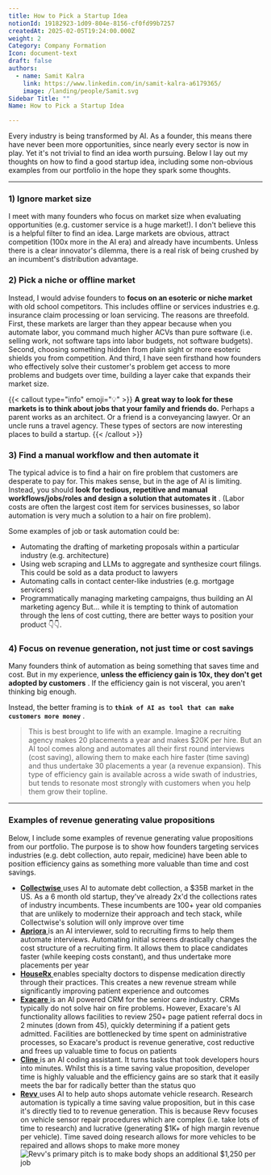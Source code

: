 ```yaml
---
title: How to Pick a Startup Idea
notionId: 19182923-1d09-804e-8156-cf0fd99b7257
createdAt: 2025-02-05T19:24:00.000Z
weight: 2
Category: Company Formation
Icon: document-text
draft: false
authors:
  - name: Samit Kalra
    link: https://www.linkedin.com/in/samit-kalra-a6179365/
    image: /landing/people/Samit.svg
Sidebar Title: ""
Name: How to Pick a Startup Idea

---
```




Every industry is being transformed by AI. As a founder, this means there have never been more opportunities, since nearly every sector is now in play. Yet it's not trivial to find an idea worth pursuing. Below I lay out my thoughts on how to find a good startup idea, including some non-obvious examples from our portfolio in the hope they spark some thoughts.

---


### 1) Ignore market size


I meet with many founders who focus on market size when evaluating opportunities (e.g. customer service is a huge market!). I don't believe this is a helpful filter to find an idea. Large markets are obvious, attract competition (100x more in the AI era) and already have incumbents. Unless there is a clear innovator's dilemma, there is a real risk of being crushed by an incumbent's distribution advantage.

###  **2) Pick a niche or offline market** 


Instead, I would advise founders to  **focus on an esoteric or niche market**  with old school competitors. This includes offline or services industries e.g. insurance claim processing or loan servicing. The reasons are threefold. First, these markets are larger than they appear because when you automate labor, you command much higher ACVs than pure software (i.e. selling work, not software taps into labor budgets, not software budgets). Second, choosing something hidden from plain sight or more esoteric shields you from competition. And third, I have seen firsthand how founders who effectively solve their customer's problem get access to more problems and budgets over time, building a layer cake that expands their market size.

{{< callout type="info" emoji="💡" >}}
 **A great way to look for these markets is to think about jobs that your family and friends do.**  Perhaps a parent works as an architect. Or a friend is a conveyancing lawyer. Or an uncle runs a travel agency. These types of sectors are now interesting places to build a startup.
{{< /callout >}}


###  **3) Find a manual workflow and then automate it** 


The typical advice is to find a hair on fire problem that customers are desperate to pay for. This makes sense, but in the age of AI is limiting. Instead, you should  **look for tedious, repetitive and manual workflows/jobs/roles and design a solution that automates it** . (Labor costs are often the largest cost item for services businesses, so labor automation is very much a solution to a hair on fire problem). 

Some examples of job or task automation could be: 

- Automating the drafting of marketing proposals within a particular industry (e.g. architecture)
- Using web scraping and LLMs to aggregate and synthesize court filings. This could be sold as a data product to lawyers
- Automating calls in contact center-like industries (e.g. mortgage servicers)
- Programmatically managing marketing campaigns, thus building an AI marketing agency
But… while it is tempting to think of automation through the lens of cost cutting, there are better ways to position your product 👇👇.

###  **4) Focus on revenue generation, not just time or cost savings** 


Many founders think of automation as being something that saves time and cost. But in my experience,  **unless the efficiency gain is 10x, they don't get adopted by customers** . If the efficiency gain is not visceral, you aren't thinking big enough.

Instead, the better framing is to  **`think of AI as tool that can make customers more money`** .

> This is best brought to life with an example. Imagine a recruiting agency makes 20 placements a year and makes $20K per hire. But an AI tool comes along and automates all their first round interviews (cost saving), allowing them to make each hire faster (time saving) and thus undertake 30 placements a year (a revenue expansion). This type of efficiency gain is available across a wide swath of industries, but tends to resonate most strongly with customers when you help them grow their topline. 


---


###  **Examples of revenue generating value propositions** 


Below, I include some examples of revenue generating value propositions from our portfolio. The purpose is to show how founders targeting services industries (e.g. debt collection, auto repair, medicine) have been able to position efficiency gains as something more valuable than time and cost savings.

- [ **Collectwise** ](https://collectwise.com/) uses AI to automate debt collection, a $35B market in the US. As a 6 month old startup, they've already 2x'd the collections rates of industry incumbents. These incumbents are 100+ year old companies that are unlikely to modernize their approach and tech stack, while Collectwise's solution will only improve over time
- [ **Apriora** ](https://www.apriora.ai/) is an AI interviewer, sold to recruiting firms to help them automate interviews. Automating initial screens drastically changes the cost structure of a recruiting firm. It allows them to place candidates faster (while keeping costs constant), and thus undertake more placements per year
- [ **HouseRx** ](https://houserx.com/) enables specialty doctors to dispense medication directly through their practices. This creates a new revenue stream while significantly improving patient experience and outcomes
- [ **Exacare** ](https://www.exacare.com/) is an AI powered CRM for the senior care industry. CRMs typically do not solve hair on fire problems. However, Exacare's AI functionality allows facilities to review 250+ page patient referral docs in 2 minutes (down from 45), quickly determining if a patient gets admitted. Facilities are bottlenecked by time spent on administrative processes, so Exacare's product is revenue generative, cost reductive and frees up valuable time to focus on patients
- [ **Cline** ](https://cline.bot/) is an AI coding assistant. It turns tasks that took developers hours into minutes. Whilst this is a time saving value proposition, developer time is highly valuable and the efficiency gains are so stark that it easily meets the bar for radically better than the status quo
- [ **Revv** ](https://www.revvhq.com/) uses AI to help auto shops automate vehicle research. Research automation is typically a time saving value proposition, but in this case it's directly tied to to revenue generation. This is because Revv focuses on vehicle sensor repair procedures which are complex (i.e. take lots of time to research) and lucrative (generating $1K+ of high margin revenue per vehicle). Time saved doing research allows for more vehicles to be repaired and allows shops to make more money
![Revv's primary pitch is to make body shops an additional $1,250 per job](https://prod-files-secure.s3.us-west-2.amazonaws.com/52e751b5-230f-4649-8c4e-0224e58da4f9/370e296b-f1ec-4862-970d-c6e37079c7a0/Screen_Shot_2025-02-02_at_1.08.01_PM.png?X-Amz-Algorithm=AWS4-HMAC-SHA256&X-Amz-Content-Sha256=UNSIGNED-PAYLOAD&X-Amz-Credential=ASIAZI2LB4663BOSW67G%2F20251006%2Fus-west-2%2Fs3%2Faws4_request&X-Amz-Date=20251006T052115Z&X-Amz-Expires=3600&X-Amz-Security-Token=IQoJb3JpZ2luX2VjEO3%2F%2F%2F%2F%2F%2F%2F%2F%2F%2FwEaCXVzLXdlc3QtMiJIMEYCIQCN0vCy9IrNrEiX%2Bg%2BccuFa9qEVVrDjSkalFVTJ1uEKCAIhAOtT3XBBmRzavMvwkFG7%2B9%2FUacMrZhDuwWLbFbvld7DKKogECIb%2F%2F%2F%2F%2F%2F%2F%2F%2F%2FwEQABoMNjM3NDIzMTgzODA1IgySXPH7jC%2BttTxfcS4q3AOhtQs90XvU8%2FKVXA2m%2F6XJM7leQ3FTN5D2dDC14KzOuoKmzOE8Rf%2FYoJGIUHhy8eTEEfWPAAKADrLReL4zo1XxtYPZtmYsI3GxC%2BacjrRSUPaMj8nR%2BMu%2B9hSjTT8BNblbYzyPQTjfhRZV9wq5yqCpEOSfluDqK20IdpN8aE9AQKZloFs92MgMpI%2BEUH329cMO2Qrg5d8pPzCb0hHA10jEbLlAo6hqL9mi18fHZb7lJFKCMWB7ybBDoiXkZ2j7gzTO5nAklENhD843DqCOPininyNaCszYvcoMo0ueDxoq7z%2FcI%2Bu9AVX0Z3Bb8hh%2BOgvXM0G0Yqhxhu40m1b7ijAEsaM5z3D890ZEVIN0eZzXPpdAgm3sb81G2Dd1OHoueYmk88K3O2bQyimgppbHAATnlHjHWVENwJE%2FweUAr3b3bB%2FpZzVez9%2FbFNA5Tcz5ZJmwu6XItNLyWufSgZgUfzRgJ1hDgVtTs77BSFt80WJ%2BYkT%2FByBcKa%2Fm6XkjpWqRkmXxw4Ci8pTq5jCnOZQho3G3BJY13STwt9YYN1fU2VghrmAFfFJbxI9g5cx3xH1GcncC5mQsCdkzv13Y%2FG5ZgwQJ0f0OnJW%2FOkMWsFsBgFXZjrFspdggHGdEG3RS1zCYj43HBjqkAfpZUQJeWd3%2F3OVBl2wOTYUJJIT2yI9etrS%2BWH%2BMj3ixao2CCMjs24fbdjbHHKh0LXCGdul6wvdCzkQP%2FlaHndFsfnKhWuxuobqRggBU3X6sIvoj1gyHDtmdM06dXFwZoXVfkm0mUALTVRodBCEcXGKsUzJXp%2BmwR0waMU7bZg7gr61mqXwi7Zg8URNznTNr45iX1nVUnVPptCr4vzmoXgrC4q0D&X-Amz-Signature=7cdf4444f9744c50f035b130d4b6c9ce37fb72f55bb5b9e28a82ef58e63d462b&X-Amz-SignedHeaders=host&x-amz-checksum-mode=ENABLED&x-id=GetObject)

